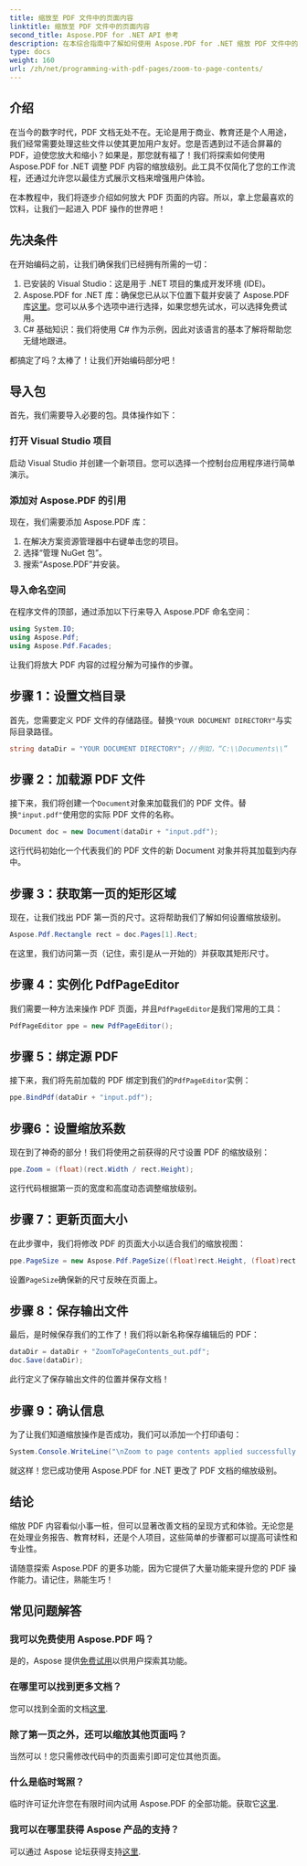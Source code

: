 ```yaml
---
title: 缩放至 PDF 文件中的页面内容
linktitle: 缩放至 PDF 文件中的页面内容
second_title: Aspose.PDF for .NET API 参考
description: 在本综合指南中了解如何使用 Aspose.PDF for .NET 缩放 PDF 文件中的页面内容。根据您的特定需求增强您的 PDF 文档。
type: docs
weight: 160
url: /zh/net/programming-with-pdf-pages/zoom-to-page-contents/
---
```

## 介绍

在当今的数字时代，PDF 文档无处不在。无论是用于商业、教育还是个人用途，我们经常需要处理这些文件以使其更加用户友好。您是否遇到过不适合屏幕的 PDF，迫使您放大和缩小？如果是，那您就有福了！我们将探索如何使用 Aspose.PDF for .NET 调整 PDF 内容的缩放级别。此工具不仅简化了您的工作流程，还通过允许您以最佳方式展示文档来增强用户体验。

在本教程中，我们将逐步介绍如何放大 PDF 页面的内容。所以，拿上您最喜欢的饮料，让我们一起进入 PDF 操作的世界吧！

## 先决条件

在开始编码之前，让我们确保我们已经拥有所需的一切：

1. 已安装的 Visual Studio：这是用于 .NET 项目的集成开发环境 (IDE)。
2.  Aspose.PDF for .NET 库：确保您已从以下位置下载并安装了 Aspose.PDF 库[这里](https://releases.aspose.com/pdf/net/)。您可以从多个选项中进行选择，如果您想先试水，可以选择免费试用。
3. C# 基础知识：我们将使用 C# 作为示例，因此对该语言的基本了解将帮助您无缝地跟进。

都搞定了吗？太棒了！让我们开始编码部分吧！

## 导入包

首先，我们需要导入必要的包。具体操作如下：

### 打开 Visual Studio 项目

启动 Visual Studio 并创建一个新项目。您可以选择一个控制台应用程序进行简单演示。

### 添加对 Aspose.PDF 的引用

现在，我们需要添加 Aspose.PDF 库：

1. 在解决方案资源管理器中右键单击您的项目。
2. 选择“管理 NuGet 包”。
3. 搜索“Aspose.PDF”并安装。

### 导入命名空间

在程序文件的顶部，通过添加以下行来导入 Aspose.PDF 命名空间：

```csharp
using System.IO;
using Aspose.Pdf;
using Aspose.Pdf.Facades;
```

让我们将放大 PDF 内容的过程分解为可操作的步骤。

## 步骤 1：设置文档目录

首先，您需要定义 PDF 文件的存储路径。替换`"YOUR DOCUMENT DIRECTORY"`与实际目录路径。

```csharp
string dataDir = "YOUR DOCUMENT DIRECTORY"; //例如，“C:\\Documents\\”
```

## 步骤 2：加载源 PDF 文件

接下来，我们将创建一个`Document`对象来加载我们的 PDF 文件。替换`"input.pdf"`使用您的实际 PDF 文件的名称。

```csharp
Document doc = new Document(dataDir + "input.pdf");
```

这行代码初始化一个代表我们的 PDF 文件的新 Document 对象并将其加载到内存中。

## 步骤 3：获取第一页的矩形区域

现在，让我们找出 PDF 第一页的尺寸。这将帮助我们了解如何设置缩放级别。 

```csharp
Aspose.Pdf.Rectangle rect = doc.Pages[1].Rect;
```

在这里，我们访问第一页（记住，索引是从一开始的）并获取其矩形尺寸。

## 步骤 4：实例化 PdfPageEditor

我们需要一种方法来操作 PDF 页面，并且`PdfPageEditor`是我们常用的工具：

```csharp
PdfPageEditor ppe = new PdfPageEditor();
```

## 步骤 5：绑定源 PDF

接下来，我们将先前加载的 PDF 绑定到我们的`PdfPageEditor`实例：

```csharp
ppe.BindPdf(dataDir + "input.pdf");
```

## 步骤6：设置缩放系数

现在到了神奇的部分！我们将使用之前获得的尺寸设置 PDF 的缩放级别：

```csharp
ppe.Zoom = (float)(rect.Width / rect.Height);
```

这行代码根据第一页的宽度和高度动态调整缩放级别。

## 步骤 7：更新页面大小

在此步骤中，我们将修改 PDF 的页面大小以适合我们的缩放视图：

```csharp
ppe.PageSize = new Aspose.Pdf.PageSize((float)rect.Height, (float)rect.Width);
```

设置`PageSize`确保新的尺寸反映在页面上。

## 步骤 8：保存输出文件

最后，是时候保存我们的工作了！我们将以新名称保存编辑后的 PDF：

```csharp
dataDir = dataDir + "ZoomToPageContents_out.pdf";
doc.Save(dataDir);
```

此行定义了保存输出文件的位置并保存文档！

## 步骤 9：确认信息

为了让我们知道缩放操作是否成功，我们可以添加一个打印语句：

```csharp
System.Console.WriteLine("\nZoom to page contents applied successfully.\nFile saved at " + dataDir);
```

就这样！您已成功使用 Aspose.PDF for .NET 更改了 PDF 文档的缩放级别。 

## 结论

缩放 PDF 内容看似小事一桩，但可以显著改善文档的呈现方式和体验。无论您是在处理业务报告、教育材料，还是个人项目，这些简单的步骤都可以提高可读性和专业性。

请随意探索 Aspose.PDF 的更多功能，因为它提供了大量功能来提升您的 PDF 操作能力。请记住，熟能生巧！

## 常见问题解答

### 我可以免费使用 Aspose.PDF 吗？
是的，Aspose 提供[免费试用](https://releases.aspose.com/)以供用户探索其功能。

### 在哪里可以找到更多文档？
您可以找到全面的文档[这里](https://reference.aspose.com/pdf/net/).

### 除了第一页之外，还可以缩放其他页面吗？
当然可以！您只需修改代码中的页面索引即可定位其他页面。

### 什么是临时驾照？
临时许可证允许您在有限时间内试用 Aspose.PDF 的全部功能。获取它[这里](https://purchase.aspose.com/temporary-license/).

### 我可以在哪里获得 Aspose 产品的支持？
可以通过 Aspose 论坛获得支持[这里](https://forum.aspose.com/c/pdf/10).